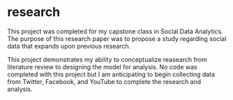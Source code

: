 # research

This project was completed for my capstone class in Social Data Analytics.  The purpose of this research paper was to propose a study regarding social data that expands upon previous research.  

This project demonstrates my ability to conceptualize reasearch from literature review to designing the model for analysis.  No code was completed with this project but I am anticipating to begin collecting data from Twitter, Facebook, and YouTube to complete the research and analysis. 

